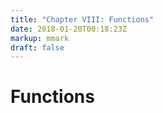 ```yaml
---
title: "Chapter VIII: Functions"
date: 2018-01-20T00:18:23Z
markup: mmark
draft: false
---
```


# Functions
